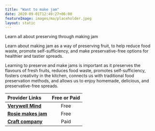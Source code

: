 ```yaml
---
title: "Want to make jam"
date: 2020-09-01T12:49:27+06:00
featureImage: images/ma/placeholder.jpeg
layout: static
---
```


Learn all about preserving through making jam

Learn about making jam as a way of preserving fruit, to help reduce food waste, promote self-sufficiency, and make preservative-free options for healthier and tastier spreads.

Learning to preserve and make jams is important as it preserves the flavours of fresh fruits, reduces food waste, promotes self-sufficiency, fosters creativity in the kitchen, connects us with traditional food preservation methods, and allows us to enjoy homemade, delicious, and preservative-free spreads.

| Provider Links      | Free or Paid  |  
| :-----------          | :--------------:      |  
| [**Verywell Mind**](https://www.verywellmind.com/the-importance-of-hobbies-for-stress-relief-3144574) | Free | 
| [**Rosie makes jam**](https://rosiemakesjam.com/jam-and-preserve-making-classes/) | Free  | 
| [**Craft company**](https://www.craftcompany.co.uk) | Paid | 
  

<br/><br/>






